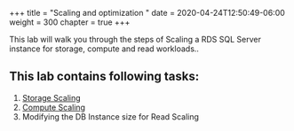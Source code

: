 +++
title = "Scaling and optimization "
date = 2020-04-24T12:50:49-06:00
weight = 300
chapter = true
+++

<div align="left">This lab will walk you through the steps of Scaling a RDS SQL Server instance for storage, compute and read workloads..</div>

## This lab contains following tasks:
1. [Storage Scaling](lab3/task1.html)
2. [Compute Scaling](lab3/task2.html)
3. Modifying the DB Instance size for Read Scaling
